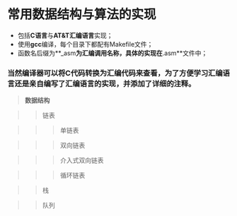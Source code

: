 # 常用数据结构与算法的实现
- 包括**C语言**与**AT&T汇编语言**实现；
- 使用**gcc**编译，每个目录下都配有Makefile文件；
- 函数名后缀为**_asm**为汇编调用名称，具体的实现在**.asm**文件中；
### 当然编译器可以将C代码转换为汇编代码来查看，为了方便学习汇编语言还是亲自编写了汇编语言的实现，并添加了详细的注释。

>**数据结构**

>>链表

>>>单链表

>>>双向链表

>>>介入式双向链表

>>>循环链表

>>栈

>>队列
